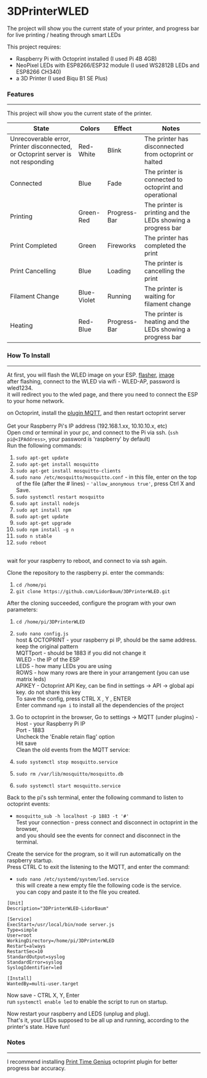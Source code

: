 # 3DPrinterWLED

The project will show you the current state of your printer, and progress bar for live printing / heating through smart LEDs

This project requires:

- Raspberry Pi with Octoprint installed (I used Pi 4B 4GB)
- NeoPixel LEDs with ESP8266/ESP32 module (I used WS2812B LEDs and ESP8266 CH340)
- a 3D Printer (I used Biqu B1 SE Plus)

### Features

---

This project will show you the current state of the printer.

| State                                     | Colors      | Effect       | Notes                                                       |
| ----------------------------------------- | ----------- | ------------ | ----------------------------------------------------------- |
| Unrecoverable error, Printer disconnected, or Octoprint server is not responding | Red-White   | Blink        | The printer has disconnected from octoprint or halted       |
| Connected                                 | Blue        | Fade         | The printer is connected to octoprint and operational       |
| Printing                                  | Green-Red   | Progress-Bar | The printer is printing and the LEDs showing a progress bar |
| Print Completed                           | Green       | Fireworks    | The printer has completed the print                         |
| Print Cancelling                          | Blue        | Loading      | The printer is cancelling the print                         |
| Filament Change                           | Blue-Violet | Running      | The printer is waiting for filament change                  |
| Heating                                   | Red-Blue    | Progress-Bar | The printer is heating and the LEDs showing a progress bar  |

### How To Install

---
At first, you will flash the WLED image on your ESP. [flasher](https://github.com/esphome/esphome-flasher/releases), [image](https://github.com/Aircoookie/WLED/releases) <br />
after flashing, connect to the WLED via wifi - WLED-AP, password is wled1234. <br />
it will redirect you to the wled page, and there you need to connect the ESP to your home network. <br />

on Octoprint, install the [plugin MQTT](https://plugins.octoprint.org/plugins/mqtt/), and then restart octoprint server <br />
<br />
Get your Raspberry Pi's IP address (192.168.1.xx, 10.10.10.x, etc) <br />
Open cmd or terminal in your pc, and connect to the Pi via ssh. (`ssh pi@<IPAddress>`, your password is 'raspberry' by default) <br />
Run the following commands: <br />

1. `sudo apt-get update`
2. `sudo apt-get install mosquitto`
3. `sudo apt-get install mosquitto-clients`
4. `sudo nano /etc/mosquitto/mosquitto.conf` - in this file, enter on the top of the file (after the # lines) - `'allow_anonymous true'`, press Ctrl X and Save.
5. `sudo systemctl restart mosquitto`
6. `sudo apt install nodejs`
7. `sudo apt install npm`
8. `sudo apt-get update`
9. `sudo apt-get upgrade`
10. `sudo npm install -g n`
11. `sudo n stable`
12. `sudo reboot`
<br />
wait for your raspberry to reboot, and connect to via ssh again.

<br />

Clone the repository to the raspberry pi. enter the commands: <br />
1. `cd /home/pi`
2. `git clone https://github.com/LidorBaum/3DPrinterWLED.git`

After the cloning succeeded, configure the program with your own parameters: <br />
1. `cd /home/pi/3DPrinterWLED`
2. `sudo nano config.js` <br />
host & OCTOPRINT - your raspberry pi IP, should be the same address. keep the original pattern <br />
MQTTport - should be 1883 if you did not change it <br />
WLED - the IP of the ESP <br />
LEDS - how many LEDs you are using <br />
ROWS - how many rows are there in your arrangement (you can use matrix leds) <br />
APIKEY - Octoprint API Key, can be find in settings -> API -> global api key. do not share this key <br />
To save the config, press CTRL X , Y , ENTER <br />
Enter command `npm i` to install all the dependencies of the project

3. Go to octoprint in the browser, Go to settings -> MQTT (under plugins) - <br />
Host - your Raspberry Pi IP <br />
Port - 1883 <br />
Uncheck the 'Enable retain flag' option <br />
Hit save <br/>
Clean the old events from the MQTT service: 
1. `sudo systemctl stop mosquitto.service`
2. `sudo rm /var/lib/mosquitto/mosquitto.db`
3. `sudo systemctl start mosquitto.service`


Back to the pi's ssh terminal, enter the following command to listen to octoprint events: <br />
* `mosquitto_sub -h localhost -p 1883 -t '#'` <br />
Test your connection - press connect and disconnect in octoprint in the browser, <br />
and you should see the events for connect and disconnect in the terminal.

Create the service for the program, so it will run automatically on the raspberry startup. <br />
Press CTRL C to exit the listening to the MQTT, and enter the command: <br />
* `sudo nano /etc/systemd/system/led.service` <br />
this will create a new empty file
the following code is the service. <br />
you can copy and paste it to the file you created.
```                        
[Unit]
Description="3DPrinterWLED-LidorBaum"

[Service]
ExecStart=/usr/local/bin/node server.js
Type=simple
User=root
WorkingDirectory=/home/pi/3DPrinterWLED
Restart=always
RestartSec=10
StandardOutput=syslog
StandardError=syslog
SyslogIdentifier=led

[Install]
WantedBy=multi-user.target
```
Now save - CTRL X, Y, Enter <br />
run `systemctl enable led` to enable the script to run on startup. <br />

Now restart your raspberry and LEDS (unplug and plug). <br />
That's it, your LEDs supposed to be all up and running, according to the printer's state.
Have fun!

### Notes

---
I recommend installing [Print Time Genius](https://plugins.octoprint.org/plugins/PrintTimeGenius/) octoprint plugin for better progress bar accuracy.

